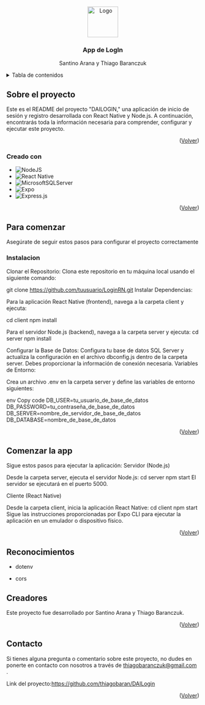<!-- Improved compatibility of back to top link: See: https://github.com/othneildrew/Best-README-Template/pull/73 -->
<a name="readme-top"></a>
<!--
*** Thanks for checking out the Best-README-Template. If you have a suggestion
*** that would make this better, please fork the repo and create a pull request
*** or simply open an issue with the tag "enhancement".
*** Don't forget to give the project a star!
*** Thanks again! Now go create something AMAZING! :D
-->



<!-- PROJECT SHIELDS -->
<!--
*** I'm using markdown "reference style" links for readability.
*** Reference links are enclosed in brackets [ ] instead of parentheses ( ).
*** See the bottom of this document for the declaration of the reference variables
*** for contributors-url, forks-url, etc. This is an optional, concise syntax you may use.
*** https://www.markdownguide.org/basic-syntax/#reference-style-links
-->


<!-- PROJECT LOGO -->
<br />
<div align="center">
  <a href="https://github.com/thiagobaran/DAILogin">
    <img src="https://miro.medium.com/v2/resize:fit:3804/1*Pjml9-K_nkQxa0YrGZusNw.gif" alt="Logo" width="80" height="80">
  </a>

  <h3 align="center">App de LogIn</h3>

  <p align="center">
    Santino Arana y Thiago Baranczuk
  </p>
</div>



<!-- TABLE OF CONTENTS -->
<details>
  <summary>Tabla de contenidos</summary>
  <ol>
    <li>
      <a href="#Sobre-el-proyecto">Sobre el proyecto</a>
      <ul>
        <li><a href="#Creado-con">Creado con</a></li>
      </ul>
    </li>
    <li>
      <a href="#Para-comenzar">Para comenzar</a>
      <ul>
        <li><a href="#Instalacion">Instalacion</a></li>
      </ul>
    </li>
    <li><a href="#Comenzar-la-app">Comenzar la app</a></li>
    <li><a href="#Reconocimientos">Reconocimientos</a></li>
    <li><a href="#Creadores">Creadores</a></li>
    <li><a href="#contacto">Contacto</a></li>
  </ol>
</details>



<!-- ABOUT THE PROJECT -->
## Sobre el proyecto


Este es el README del proyecto "DAILOGIN," una aplicación de inicio de sesión y registro desarrollada con React Native y Node.js. A continuación, encontrarás toda la información necesaria para comprender, configurar y ejecutar este proyecto.

<p align="right">(<a href="#readme-top">Volver</a>)</p>



### Creado con

* ![NodeJS](https://img.shields.io/badge/node.js-6DA55F?style=for-the-badge&logo=node.js&logoColor=white)
* ![React Native](https://img.shields.io/badge/react_native-%2320232a.svg?style=for-the-badge&logo=react&logoColor=%2361DAFB)
* ![MicrosoftSQLServer](https://img.shields.io/badge/Microsoft%20SQL%20Server-CC2927?style=for-the-badge&logo=microsoft%20sql%20server&logoColor=white)
* ![Expo](https://img.shields.io/badge/expo-1C1E24?style=for-the-badge&logo=expo&logoColor=#D04A37)
* ![Express.js](https://img.shields.io/badge/express.js-%23404d59.svg?style=for-the-badge&logo=express&logoColor=%2361DAFB)

<p align="right">(<a href="#readme-top">Volver</a>)</p>



<!-- GETTING STARTED -->
## Para comenzar

Asegúrate de seguir estos pasos para configurar el proyecto correctamente

### Instalacion

Clonar el Repositorio: Clona este repositorio en tu máquina local usando el siguiente comando:

git clone https://github.com/tuusuario/LoginRN.git
Instalar Dependencias:

Para la aplicación React Native (frontend), navega a la carpeta client y ejecuta:

cd client
npm install

Para el servidor Node.js (backend), navega a la carpeta server y ejecuta:
cd server
npm install

Configurar la Base de Datos:
Configura tu base de datos SQL Server y actualiza la configuración en el archivo dbconfig.js dentro de la carpeta server. Debes proporcionar la información de conexión necesaria.
Variables de Entorno:

Crea un archivo .env en la carpeta server y define las variables de entorno siguientes:

env
Copy code
DB_USER=tu_usuario_de_base_de_datos
DB_PASSWORD=tu_contraseña_de_base_de_datos
DB_SERVER=nombre_de_servidor_de_base_de_datos
DB_DATABASE=nombre_de_base_de_datos

<p align="right">(<a href="#readme-top">Volver</a>)</p>



<!-- USAGE EXAMPLES -->
## Comenzar la app
Sigue estos pasos para ejecutar la aplicación:
Servidor (Node.js)

Desde la carpeta server, ejecuta el servidor Node.js:
cd server
npm start
El servidor se ejecutará en el puerto 5000.

Cliente (React Native)

Desde la carpeta client, inicia la aplicación React Native:
cd client
npm start
Sigue las instrucciones proporcionadas por Expo CLI para ejecutar la aplicación en un emulador o dispositivo físico.

<p align="right">(<a href="#readme-top">Volver</a>)</p>

## Reconocimientos
* dotenv

* cors


## Creadores

Este proyecto fue desarrollado por Santino Arana y Thiago Baranczuk.

<p align="right">(<a href="#readme-top">Volver</a>)</p>


<!-- CONTACT -->
## Contacto

Si tienes alguna pregunta o comentario sobre este proyecto, no dudes en ponerte en contacto con nosotros a través de thiagobaranczuk@gmail.com .

Link del proyecto:https://github.com/thiagobaran/DAILogin

<p align="right">(<a href="#readme-top">Volver</a>)</p>



<!-- MARKDOWN LINKS & IMAGES -->
<!-- https://www.markdownguide.org/basic-syntax/#reference-style-links -->
[contributors-shield]: https://img.shields.io/github/contributors/othneildrew/Best-README-Template.svg?style=for-the-badge
[contributors-url]: https://github.com/othneildrew/Best-README-Template/graphs/contributors
[forks-shield]: https://img.shields.io/github/forks/othneildrew/Best-README-Template.svg?style=for-the-badge
[forks-url]: https://github.com/othneildrew/Best-README-Template/network/members
[stars-shield]: https://img.shields.io/github/stars/othneildrew/Best-README-Template.svg?style=for-the-badge
[stars-url]: https://github.com/othneildrew/Best-README-Template/stargazers
[issues-shield]: https://img.shields.io/github/issues/othneildrew/Best-README-Template.svg?style=for-the-badge
[issues-url]: https://github.com/othneildrew/Best-README-Template/issues
[license-shield]: https://img.shields.io/github/license/othneildrew/Best-README-Template.svg?style=for-the-badge
[license-url]: https://github.com/othneildrew/Best-README-Template/blob/master/LICENSE.txt
[linkedin-shield]: https://img.shields.io/badge/-LinkedIn-black.svg?style=for-the-badge&logo=linkedin&colorB=555
[linkedin-url]: https://linkedin.com/in/othneildrew
[product-screenshot]: images/screenshot.png
[Next.js]: https://img.shields.io/badge/next.js-000000?style=for-the-badge&logo=nextdotjs&logoColor=white
[Next-url]: https://nextjs.org/
[React.js]: https://img.shields.io/badge/React-20232A?style=for-the-badge&logo=react&logoColor=61DAFB
[React-url]: https://reactjs.org/
[Vue.js]: https://img.shields.io/badge/Vue.js-35495E?style=for-the-badge&logo=vuedotjs&logoColor=4FC08D
[Vue-url]: https://vuejs.org/
[Angular.io]: https://img.shields.io/badge/Angular-DD0031?style=for-the-badge&logo=angular&logoColor=white
[Angular-url]: https://angular.io/
[Svelte.dev]: https://img.shields.io/badge/Svelte-4A4A55?style=for-the-badge&logo=svelte&logoColor=FF3E00
[Svelte-url]: https://svelte.dev/
[Laravel.com]: https://img.shields.io/badge/Laravel-FF2D20?style=for-the-badge&logo=laravel&logoColor=white
[Laravel-url]: https://laravel.com
[Bootstrap.com]: https://img.shields.io/badge/Bootstrap-563D7C?style=for-the-badge&logo=bootstrap&logoColor=white
[Bootstrap-url]: https://getbootstrap.com
[JQuery.com]: https://img.shields.io/badge/jQuery-0769AD?style=for-the-badge&logo=jquery&logoColor=white
[JQuery-url]: https://jquery.com 
